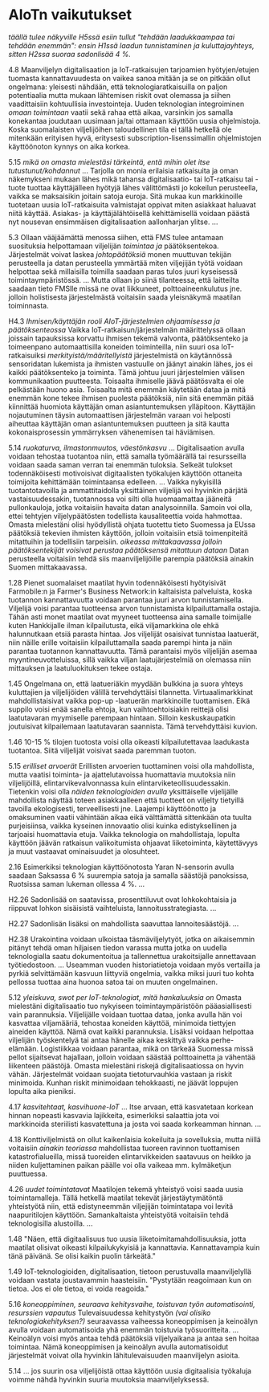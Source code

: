 # AIoTn vaikutukset

*täällä tulee näkyville H5ssä esiin tullut "tehdään laadukkaampaa tai tehdään enemmän": ensin H1ssä laadun tunnistaminen ja kuluttajayhteys, sitten H2ssa suoraa sadonlisää 4 %.*

4.8 Maanviljelyn digitalisaation ja IoT-ratkaisujen tarjoamien hyötyjen/etujen tuomasta kannattavuudesta on vaikea sanoa mitään ja se on pitkään ollut ongelmana: yleisesti nähdään, että teknologiaratkaisuilla on paljon potentiaalia mutta mukaan lähtemisen riskit ovat olemassa ja siihen vaadittaisiin kohtuullisia investointeja.
Uuden teknologian integroiminen *omaan toimintaan* vaatii sekä rahaa että aikaa, varsinkin jos samalla konekantaa joudutaan uusimaan ja/tai ottamaan käyttöön uusia ohjelmistoja. 
Koska suomalaisten viljelijöihen taloudellinen tila ei tällä hetkellä ole mitenkään erityisen hyvä, eritysesti subscription-lisenssimallin ohjelmistojen käyttöönoton kynnys on aika korkea.

5.15 *mikä on omasta mielestäsi tärkeintä, entä mihin olet itse tutustunut/kohdannut*
... Tarjolla on monia erilaisia ratkaisuita ja oman näkemykseni mukaan lähes mikä tahansa digitalisaatio- tai IoT-ratkaisu tai -tuote tuottaa käyttäjälleen hyötyjä lähes välittömästi jo kokeilun perusteella, vaikka se maksaisikin joitain satoja euroja.
Sitä mukaa kun markkinoille tuotetaan uusia IoT-ratkaisuita valmistajat oppivat miten asiakkaat haluavat niitä käyttää.
Asiakas- ja käyttäjälähtöisellä kehittämisellä voidaan päästä nyt nousevan ensimmäisen digitalisaation aallonharjan ylitse.  ...

5.3 Ollaan vääjäämättä menossa siihen, että FMS tulee antamaan suosituksia helpottamaan viljelijän *toimintaa ja* päätöksentekoa. Järjestelmät voivat laskea *johtopäätöksiä* monen muuttuvan tekijän perusteella ja datan perusteella ymmärtää miten viljejijän työtä voidaan helpottaa sekä millaisilla toimilla saadaan paras tulos juuri kyseisessä toimintaympäristössä.
... Mutta ollaan jo siinä tilanteessa, että laitteilta saadaan tieto FMSlle missä ne ovat liikkuneet, polttoaineenkulutus jne. jolloin holistisesta järjestelmästä voitaisiin saada yleisnäkymä maatilan toiminnasta.

H4.3 *Ihmisen/käyttäjän rooli AIoT-järjestelmien ohjaamisessa ja päätöksenteossa* Vaikka IoT-ratkaisun/järjestelmän määrittelyssä ollaan joissain tapauksissa korvattu ihmisen tekemä valvonta, päätöksenteko ja toimeenpano automaattisilla koneiden toiminteilla, niin suuri osa IoT-ratkaisuiksi *merkityistä/määritellyistä* järjestelmistä on käytännössä sensoridatan lukemista ja ihmisten vastuulle on jäänyt ainakin lähes, jos ei kaikki päätöksenteko ja toiminta.
Tämä johtuu juuri järjestelmien välisen kommunikaation puutteesta.
Toisaalta ihmiselle jäävä päätösvalta ei ole pelkästään huono asia.
Toisaalta mitä enemmän käytetään dataa ja mitä enemmän kone tekee ihmisen puolesta päätöksiä, niin sitä enemmän pitää kiinnittää huomiota käyttäjän oman asiantuntemuksen ylläpitoon. Käyttäjän nojautuminen täysin automaattisen järjestelmän varaan voi helposti aiheuttaa käyttäjän oman asiantuntemuksen puutteen ja sitä kautta kokonaisprosessin ymmärryksen vähenemisen tai häviämisen.

5.14 *ruokaturva, ilmastonmuutos, väestönkasvu*
... Digitalisaation avulla voidaan tehostaa tuotantoa niin, että samalla työmäärällä tai resursseilla voidaan saada saman verran tai enemmän tuloksia. Selkeät tulokset todennäköisesti motivoisivat digitaalisten työkalujen käyttöön ottaneita toimijoita kehittämään toimintaansa edelleen. ...
Vaikka nykyisillä tuotantotavoilla ja ammattitaidolla yksittäinen viljelijä voi hyvinkin pärjätä vastaisuudessakin, tuotannossa voi silti olla huomaamattaa jääneitä pullonkauloja, jotka voitaisiin havaita datan analysoinnilla. Samoin voi olla, ettei tehtyjen viljelypäätösten todellista kausaliteettia voida hahmottaa.
Omasta mielestäni olisi hyödyllistä ohjata tuotettu tieto Suomessa ja EUssa päätöksiä tekevien ihmisten käyttöön, jolloin voitaisiin etsiä toimenpiteitä mitattuihin ja todellisiin tarpeisiin. *oikeassa mittakaavassa* *jolloin päätöksentekijät voisivat perustaa päätöksensä mitattuun dataan*
Datan perusteella voitaisiin tehdä siis maanviljelijöille parempia päätöksiä ainakin Suomen mittakaavassa.

1.28 Pienet suomalaiset maatilat hyvin todennäköisesti hyötyisivät Farmobile:n ja Farmer's Business Network:in kaltaisista palveluista, koska tuotannon kannattavuutta voidaan parantaa juuri arvon tunnistamisella. Viljelijä voisi parantaa tuotteensa arvon tunnistamista kilpailuttamalla ostajia. Tähän asti monet maatilat ovat myyneet tuotteensa aina samalle toimijalle kuten Hankkijalle ilman kilpailutusta, eikä viljamarkkina ole ehkä halunnutkaan etsiä parasta hintaa. Jos viljelijät osaisivat tunnistaa laatuerät, niin näille erille voitaisiin kilpailuttamalla saada parempi hinta ja näin parantaa tuotannon kannattavuutta. Tämä parantaisi myös viljelijän asemaa myyntineuvotteluissa, sillä vaikka viljan laatujärjestelmiä on olemassa niin mittauksen ja laatuluokituksen tekee ostaja.

1.45 Ongelmana on, että laatueriäkin myydään bulkkina ja suora yhteys kuluttajien ja viljelijöiden välillä tervehdyttäisi tilannetta. 
Virtuaalimarkkinat mahdollistaisivat vaikka pop-up -laatuerän markkinoille tuottamisen. 
Eikä suppilo voisi enää sanella ehtoja, kun vaihtoehtoisiakin reittejä olisi laatutavaran myymiselle parempaan hintaan. 
Silloin keskuskaupatkin joutuisivat kilpailemaan laatutavaran saannista. Tämä tervehdyttäisi kuvion.

1.46 10-15 % tilojen tuotosta voisi olla oikeasti kilpailutettavaa laadukasta tuotantoa. Siitä viljelijät voisivat saada paremman tuoton.

5.15 *erilliset arvoerät*
Erillisten arvoerien tuottaminen voisi olla mahdollista, mutta vaatisi toiminta- ja ajattelutavoissa huomattavia muutoksia niin viljelijöillä, elintarvikevalvonnassa kuin elintarviketeollisuudessakin.
Tietenkin voisi olla *näiden teknologioiden avulla* yksittäiselle vijelijälle mahdollista näyttää toteen asiakkaalleen että tuotteet on viljelty tietyillä tavoilla ekologisesti, terveellisesti jne.
Laajempi käyttöönotto ja omaksuminen vaatii vähintään aikaa eikä välttämättä sittenkään ota tuulta purjeisiinsa, vaikka kyseinen innovaatio olisi kuinka edistyksellinen ja tarjoaisi huomattavia etuja. Vaikka teknologia on mahdollistaja, lopulta käyttöön jäävän ratkaisun valikoitumista ohjaavat liiketoiminta, käytettävyys ja muut vastaavat ominaisuudet ja olosuhteet.

2.16 Esimerkiksi teknologian käyttöönotosta Yaran N-sensorin avulla saadaan Saksassa 6 % suurempia satoja ja samalla säästöjä panoksissa, Ruotsissa saman lukeman ollessa 4 %. ...

H2.26 Sadonlisää on saatavissa, prosenttiluvut ovat lohkokohtaisia ja riippuvat lohkon sisäisistä vaihteluista, lannoitusstrategiasta. ...

H2.27 Sadonlisän lisäksi on mahdollista saavuttaa lannoitesäästöjä. ...

H2.38 Urakointina voidaan ulkoistaa täsmäviljelytyöt, jotka on aikaisemmin pitänyt tehdä oman hiljaisen tiedon varassa mutta jotka on uudella teknologialla saatu dokumentoitua ja tallennettua urakoitsijalle annettavaan työtiedostoon. ... Useamman vuoden historiatietoja voidaan myös vertailla ja pyrkiä selvittämään kasvuun liittyviä ongelmia, vaikka miksi juuri tuo kohta pellossa tuottaa aina huonoa satoa tai on muuten ongelmainen.

5.12 *yleiskuva, swot per IoT-teknologiat, mitä hankaluuksia on*
Omasta mielestäni digitalisaatio tuo nykyiseen toimintaympäristöön pääasiallisesti vain parannuksia.
Viljelijälle voidaan tuottaa dataa, jonka avulla hän voi kasvattaa viljamääriä, tehostaa koneiden käyttöä, minimoida tiettyjen aineiden käyttöä. Nämä ovat kaikki parannuksia.
Lisäksi voidaan helpottaa viljelijän työskentelyä tai antaa hänelle aikaa keskittyä vaikka perhe-elämään.
Logistiikkaa voidaan parantaa, mikä on tärkeää Suomessa missä pellot sijaitsevat hajallaan, jolloin voidaan säästää polttoainetta ja vähentää liikenteen päästöjä.
Omasta mielestäni riskejä digitalisaatiossa on hyvin vähän. Järjestelmät voidaan suojata tietoturvauhkia vastaan ja riskit minimoida. Kunhan riskit minimoidaan tehokkaasti, ne jäävät loppujen lopulta aika pieniksi.

4.17 *kasvitehtaat, kasvihuone-IoT*
... Itse arvaan, että kasvatetaan korkean hinnan nopeasti kasvavia lajikkeita, esimerkiksi salaattia jota voi markkinoida steriilisti kasvatettuna ja josta voi saada korkeamman hinnan. ...

4.18 Konttiviljelmistä on ollut kaikenlaisia kokeiluita ja sovelluksia, mutta niillä voitaisiin *ainakin teoriassa* mahdollistaa tuoreen ravinnon tuottamisen katastrofialueilla, missä tuoreiden elintarvikkeiden saatavuus on heikko ja niiden kuljettaminen paikan päälle voi olla vaikeaa mm. kylmäketjun puuttuessa.

4.26 *uudet toimintatavat*
Maatilojen tekemä yhteistyö voisi saada uusia toimintamalleja.
Tällä hetkellä maatilat tekevät järjestäytymätöntä yhteistyötä niin, että edistyneemmän viljejijän toimintatapa voi levitä naapuritilojen käyttöön. Samankaltaista yhteistyötä voitaisiin tehdä teknologisilla alustoilla. ...

1.48 "Näen, että digitaalisuus tuo uusia liiketoimitamahdollisuuksia, jotta maatilat olisivat oikeasti kilpailukykyisiä ja kannattavia. Kannattavampia kuin tänä päivänä. Se olisi kaikin puolin tärkeätä."

1.49 IoT-teknologioiden, digitalisaation, tietoon perustuvalla maanviljelyllä voidaan vastata joustavammin haasteisiin. "Pystytään reagoimaan kun on tietoa. Jos ei ole tietoa, ei voida reagoida."

5.16 *koneoppiminen, seuraava kehitysvaihe, toistuvan työn automatisointi, resurssien vapautus*
Tulevaisuudessa kehitystyön *(vai olisiko teknologiakehityksen?)* seuraavassa vaiheessa koneoppimisen ja keinoälyn avulla voidaan automatisoida yhä enemmän toistuvia työsuoritteita.
... Keinoälyn voisi myös antaa tehdä päätöksiä viljelyaikana ja antaa sen hoitaa toimintaa.
Nämä koneoppimisen ja keinoälyn avulla automatisoidut järjestelmät voivat olla hyvinkin lähitulevaisuuden maanviljelyn asioita.

5.14 ... jos suurin osa viljelijöistä ottaa käyttöön uusia digitaalisia työkaluja voimme nähdä hyvinkin suuria muutoksia maanviljelyksessä.